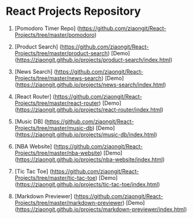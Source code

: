 # React Projects Repository

1. [Pomodoro Timer Repo] (https://github.com/ziaongit/React-Projects/tree/master/pomodoro)

2. [Product Search] (https://github.com/ziaongit/React-Projects/tree/master/product-search)
    [Demo] (https://ziaongit.github.io/projects/product-search/index.html)

3. [News Search] (https://github.com/ziaongit/React-Projects/tree/master/news-search)
    [Demo] (https://ziaongit.github.io/projects/news-search/index.html)

4. [React Router] (https://github.com/ziaongit/React-Projects/tree/master/react-router)
    [Demo] (https://ziaongit.github.io/projects/react-router/index.html)

5. [Music DB] (https://github.com/ziaongit/React-Projects/tree/master/music-db)
    [Demo] (https://ziaongit.github.io/projects/music-db/index.html)

6. [NBA Website] (https://github.com/ziaongit/React-Projects/tree/master/nba-website)
    [Demo] (https://ziaongit.github.io/projects/nba-website/index.html)

7. [Tic Tac Toe] (https://github.com/ziaongit/React-Projects/tree/master/tic-tac-toe)
    [Demo] (https://ziaongit.github.io/projects/tic-tac-toe/index.html)

8. [Markdown Previewer] (https://github.com/ziaongit/React-Projects/tree/master/markdown-previewer)
    [Demo] (https://ziaongit.github.io/projects/markdown-previewer/index.html)